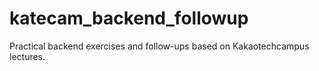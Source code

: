 # katecam_backend_followup
Practical backend exercises and follow-ups based on Kakaotechcampus lectures.
